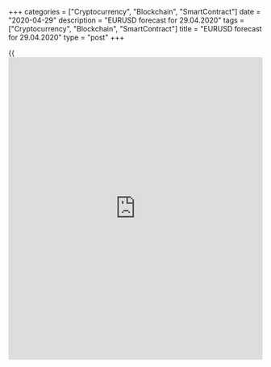 +++
categories = ["Cryptocurrency", "Blockchain", "SmartContract"]
date = "2020-04-29"
description = "EURUSD forecast for 29.04.2020"
tags = ["Cryptocurrency", "Blockchain", "SmartContract"]
title = "EURUSD forecast for 29.04.2020"
type = "post"
+++

{{<iframe id="large-banner" src="https://www.bounty.group/#slide=5.0" width="100%" height="600" scrolling="no" style="border: 0px solid rgb(216, 221, 230); border-radius: 3px;">}}

April 29, 2020

April 29, 2020

Will the euro get a stab in the back?Dmitri Demidenko

## The German Federal Constitutional Court  may turn the  Bundesbank
off from the game

The Fed can turn the bear trend in the US stock market up, but it can’t
discourage the [EUR/USD][1] sellers. The huge flows of the cheap
liquidity allowed the S&P 500 to go 28% from the lows hit in March.
However, the impressive surge of the stock index didn’t result in the
euro’s rally. The euro has many flaws that don’t allow using the
increase in the global risk appetite and the lower demand for safe-
havens.

Unlike S&P Global Rating, Fitch has downgraded Italy’s credit rating to
“BBB-minus”, just one notch above junk, saying the downgrade reflects
the impact of the coronavirus pandemic on Italy’s economic and fiscal
position. The raring may still go lower if the government doesn’t
realize the plan to reduce public debt to GDP. Nonetheless, Fitch
changed Italy's outlook to stable from negative, saying it sees European
QE will hold the yields low, at leas t in the short term. The euro-area
modestly reacted to the information that Christine Lagarde will announce
the purchases of the “fallen angels” at the ECB meeting on April 30.
However, the ECB can get a stab in the back from Germany.

 **Dynamics of Italy-Germany bond yield spread**

![LiteForex: EURUSD forecast for 29.04.2020][2]

 _Source: Bloomberg._

On May 5, Germany's constitutional court will issue a verdict on the
legality of the European Central Bank's program of asset purchases. In
2017, it assigned the responsibility to the European Court, which
declared the QE legal in 2018 with the proviso that the central bank
will observe all rules, including the key capital, issuance limit, and
the eligibility requirements for securities. The pandemic made the ECB
cancel the rules, which increases the risk that the QE will be declared
illegal. The financial market will hardly ignore this [news](https://www.letsplayfx.com/blog/forex-news-website/), as it will
raise some questions, including the Bundesbank’s participation in the
QE. If Germany's constitutional court considers the factor of the
coronavirus outbreak and turns a blind eye to the violation of rules,
the [EUR/USD][1] bulls could go ahead.

Traders are not yet willing to sell the [EUR/USD][1], as the US stocks
are rallying up amid the hopes for the soon reopening of the US economy
and the trust in the Fed’s announcement that the extraordinary
stimulating measures will continue as long as it is needed. The Federal
Reserve has done more than other world’s central banks, which has
reduced the stock market’s volatility and substantially improved the US
financial conditions. Nonetheless, the Fed can’t make the Americans go
to work.

 **Dynamics of sizes monetary stimulus**

![LiteForex: EURUSD forecast for 29.04.2020][3]

 _Source: Financial Times_

 **Dynamics of volatility and the U.S. financial conditions**

![LiteForex: EURUSD forecast for 29.04.2020][4]

 _Source: Bloomberg_

Due to the huge fiscal assistance, the average size of unemployment
benefits increased from $378 to $878 per week. Half of the US workers
earned less than $957 per week in the first quarter. Does it make any
sense to stop the quarantine leave before August? If the U.S. economy is
reopened slower than it was expected earlier, the S&P 500 will go down,
being followed by the [EUR/USD][1] decline towards the bottom of the
trading range of 1.065-1.115.

* * *

P.S. Did you like my article? Share it in social networks: it will be
the best “thank you" :)

Ask me questions and comment below. I’ll be glad to answer your
questions and give necessary explanations.

 **Useful links:**

  * I recommend trying to trade with a reliable broker [here][5]. The system allows you to trade by yourself or copy successful traders from all across the globe.
  * Use my promo-code BLOG for getting deposit bonus 50% on LiteForex platform. Just enter this code in the appropriate field while [depositing][6] your trading account.
  * Telegram channel with high-quality analytics, Forex reviews, training articles, and other useful things for traders <t.me/liteforex>

## Price chart of EURUSD in real time mode

![Will the euro get a stab in the back?][7]

The content of this article reflects the author’s opinion and does not
necessarily reflect the official position of LiteForex. The material
published on this page is provided for informational purposes only and
should not be considered as the provision of investment advice for the
purposes of Directive 2004/39/EC.

Rate this article:

{{value}}

( {{count}} {{title}} )

   1. my.liteforex.com/trading/chart?symbol=EURUSD&returnUrl=true
   2. cdn.liteforex.com/cache/uploads/blog_post/eurusd/bonds-italy-germany-29-04-20.jpg?w=30&s=5b56d29d91866d1c717328351bfca54c
   3. cdn.liteforex.com/cache/uploads/blog_post/eurusd/monetary-stimuls-29-04-20.jpg?w=30&s=ab386fde6df663b2b240895d6343b35c
   4. cdn.liteforex.com/cache/uploads/blog_post/eurusd/financial-conditions-volatility-29-04-20.jpg?w=30&s=90039d41d3f97ba34bf270a725145ef5
   5. my.liteforex.com/?category=analysts-opinions&slug=will-the-euro-get-a-stab-in-the-back&openPopup=%2Fregistration%2Fpopup&utm_source=blog&utm_medium=article&utm_campaign=bonus
   6. my.liteforex.com/deposit/?category=analysts-opinions&slug=will-the-euro-get-a-stab-in-the-back&promo_code=BLOG&utm_source=blog&utm_medium=article&utm_campaign=bonus
   7. cdn.liteforex.com/cache/uploads/blog_post/eurusd/liteforex-blog-eurusd-29-04-20.jpg?q=75&w=1000&s=1b111fa0fe66765304a244f42a3430a8
